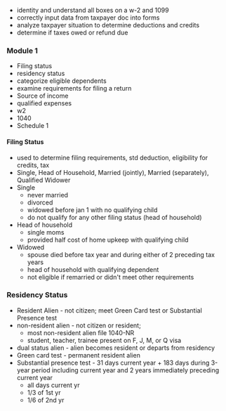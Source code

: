 - identity and understand all boxes on a w-2 and 1099
- correctly input data from taxpayer doc into forms
- analyze taxpayer situation to determine deductions and credits
- determine if taxes owed or refund due

### Module 1
- Filing status
- residency status
- categorize eligible dependents
- examine requirements for filing a return
- Source of income
- qualified expenses
- w2
- 1040
- Schedule 1

#### Filing Status
- used to determine filing requirements, std deduction, eligibility for credits, tax
- Single, Head of Household, Married (jointly), Married (separately), Qualified Widower
- Single
	- never married
	- divorced
	- widowed before jan 1 with no qualifying child
	- do not qualify for any other filing status (head of household)
- Head of household
	- single moms 
	- provided half cost of home upkeep with qualifying child
- Widowed
	- spouse died before tax year and during either of 2 preceding tax years
	- head of household with qualifying dependent
	- not eligible if remarried or didn't meet other requirements


### Residency Status
- Resident Alien - not citizen; meet Green Card test or Substantial Presence test
- non-resident alien - not citizen or resident; 
	- most non-resident alien file 1040-NR
	- student, teacher, trainee present on F, J, M, or Q visa 
- dual status alien - alien becomes resident or departs from residency
- Green card test - permanent resident alien
- Substantial presence test - 31 days current year + 183 days during 3-year period including current year and 2 years immediately preceding current year 
	- all days current yr
	- 1/3 of 1st yr
	- 1/6 of 2nd yr